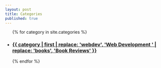 ```yaml
---
layout: post
title: Categories
published: true
---
```




<ul>
    {% for category in site.categories %}
    <li class=""><h3 class=""><a href="{{ site.url }}/categories/{{ category | first }}">{{ category | first | replace: 'webdev', 'Web Development ' | replace: 'books', 'Book Reviews' }}</h3></a></li>
    {% endfor %}
</ul>
